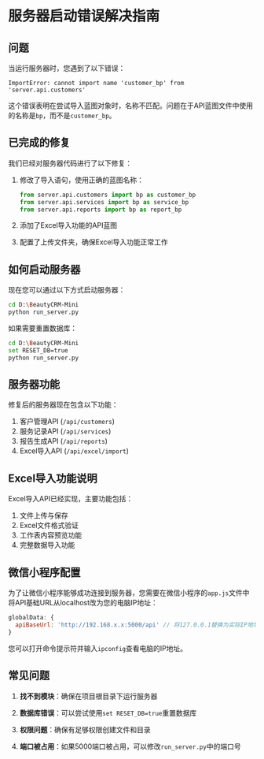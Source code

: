 # 服务器启动错误解决指南

## 问题

当运行服务器时，您遇到了以下错误：
```
ImportError: cannot import name 'customer_bp' from 'server.api.customers'
```

这个错误表明在尝试导入蓝图对象时，名称不匹配。问题在于API蓝图文件中使用的名称是`bp`，而不是`customer_bp`。

## 已完成的修复

我们已经对服务器代码进行了以下修复：

1. 修改了导入语句，使用正确的蓝图名称：
   ```python
   from server.api.customers import bp as customer_bp
   from server.api.services import bp as service_bp
   from server.api.reports import bp as report_bp
   ```

2. 添加了Excel导入功能的API蓝图

3. 配置了上传文件夹，确保Excel导入功能正常工作

## 如何启动服务器

现在您可以通过以下方式启动服务器：

```bash
cd D:\BeautyCRM-Mini
python run_server.py
```

如果需要重置数据库：
```bash
cd D:\BeautyCRM-Mini
set RESET_DB=true
python run_server.py
```

## 服务器功能

修复后的服务器现在包含以下功能：

1. 客户管理API (`/api/customers`)
2. 服务记录API (`/api/services`)
3. 报告生成API (`/api/reports`)
4. Excel导入API (`/api/excel/import`)

## Excel导入功能说明

Excel导入API已经实现，主要功能包括：

1. 文件上传与保存
2. Excel文件格式验证
3. 工作表内容预览功能
4. 完整数据导入功能

## 微信小程序配置

为了让微信小程序能够成功连接到服务器，您需要在微信小程序的`app.js`文件中将API基础URL从localhost改为您的电脑IP地址：

```javascript
globalData: {
  apiBaseUrl: 'http://192.168.x.x:5000/api' // 将127.0.0.1替换为实际IP地址
}
```

您可以打开命令提示符并输入`ipconfig`查看电脑的IP地址。

## 常见问题

1. **找不到模块**：确保在项目根目录下运行服务器

2. **数据库错误**：可以尝试使用`set RESET_DB=true`重置数据库

3. **权限问题**：确保有足够权限创建文件和目录

4. **端口被占用**：如果5000端口被占用，可以修改`run_server.py`中的端口号